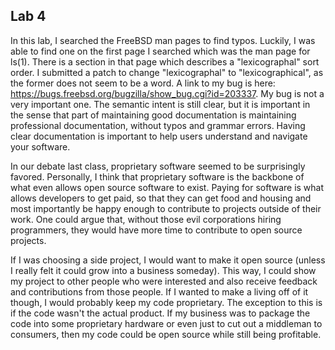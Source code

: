 ## Lab 4

In this lab, I searched the FreeBSD man pages to find typos. Luckily, I was able to find one on the first page I searched which was the man page for ls(1). There is a section in that page which describes a "lexicographal" sort order. I submitted a patch to change "lexicographal" to "lexicographical", as the former does not seem to be a word. A link to my bug is here: https://bugs.freebsd.org/bugzilla/show_bug.cgi?id=203337. My bug is not a very important one. The semantic intent is still clear, but it is important in the sense that part of maintaining good documentation is maintaining professional documentation, without typos and grammar errors. Having clear documentation is important to help users understand and navigate your software.

In our debate last class, proprietary software seemed to be surprisingly favored. Personally, I think that proprietary software is the backbone of what even allows open source software to exist. Paying for software is what allows developers to get paid, so that they can get food and housing and most importantly be happy enough to contribute to projects outside of their work. One could argue that, without those evil corporations hiring programmers, they would have more time to contribute to open source projects.

If I was choosing a side project, I would want to make it open source (unless I really felt it could grow into a business someday). This way, I could show my project to other people who were interested and also receive feedback and contributions from those people. If I wanted to make a living off of it though, I would probably keep my code proprietary. The exception to this is if the code wasn't the actual product. If my business was to package the code into some proprietary hardware or even just to cut out a middleman to consumers, then my code could be open source while still being profitable.